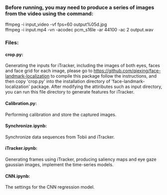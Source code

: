 ### Before running, you may need to produce a series of images from the video using the command:    
ffmpeg -i input_video -vf fps=60 output%05d.jpg    
ffmpeg -i input.mp4 -vn -acodec pcm_s16le -ar 44100 -ac 2 output.wav


### Files:
#### crop.py:   
Generating the inputs for iTracker, including the images of both eyes, faces and face grid for each image, please go to https://github.com/qiexing/face-landmark-localization to compile this package follow the instructions, and then copy 'crop.py' into the installation directory of 'face-landmark-localization' package. After modifying the attiributes such as input directory, you can run this file directory to generate features for iTracker.
	
#### Calibration.py:    
Performing calibration and store the captured images.
	
#### Synchronize.ipynb:    
Synchronize data sequences from Tobii and iTracker.
	
#### iTracker.ipynb:    
Generating frames using iTracker, producing saliency maps and eye gaze gaussian images, implement the time-series models.
	
#### CNN.ipynb:    
The settings for the CNN regression model.
